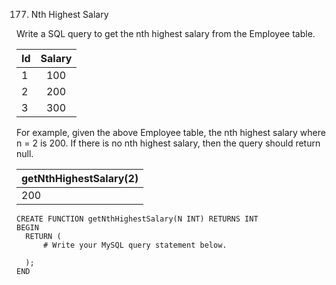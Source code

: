 
177. Nth Highest Salary

Write a SQL query to get the nth highest salary from the Employee table.

| Id  | Salary |
| ----|:------:|
| 1   | 100    |
| 2   | 200    |
| 3   | 300    |

For example, given the above Employee table, the nth highest salary where n = 2 is 200. If there is no nth highest salary, then the query should return null.

| getNthHighestSalary(2)  |
| ------------------------|
| 200                     |

```
CREATE FUNCTION getNthHighestSalary(N INT) RETURNS INT
BEGIN
  RETURN (
      # Write your MySQL query statement below.

  );
END
```
